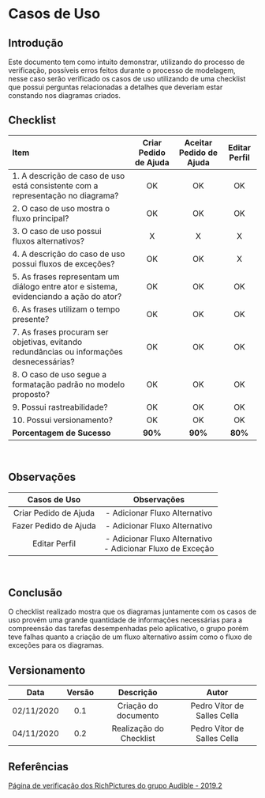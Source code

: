# Casos de Uso

## Introdução
Este documento tem como intuito demonstrar, utilizando do processo de verificação, possíveis erros feitos durante o processo de modelagem, nesse caso serão verificado os casos de uso utilizando de uma checklist que possui perguntas relacionadas a detalhes que deveriam estar constando nos diagramas criados.

## Checklist

|Item|Criar Pedido de Ajuda|Aceitar Pedido de Ajuda|Editar Perfil|
|:-|:-:|:-:|:-:|
|1. A descrição de caso de uso está consistente com a representação no diagrama?|OK|OK|OK|
|2. O caso de uso mostra o fluxo principal?|OK|OK|OK|
|3. O caso de uso possui fluxos alternativos?|X|X|X|
|4. A descrição do caso de uso possui fluxos de exceções?|OK|OK|X|
|5. As frases representam um diálogo entre ator e sistema, evidenciando a ação do ator?|OK|OK|OK|
|6. As frases utilizam o tempo presente?|OK|OK|OK|
|7. As frases procuram ser objetivas, evitando redundâncias ou informações desnecessárias?|OK|OK|OK|
|8. O caso de uso segue a formatação padrão no modelo proposto?|OK|OK|OK|
|9. Possui rastreabilidade?|OK|OK|OK|
|10. Possui versionamento?|OK|OK|OK|
|**Porcentagem de Sucesso**|**90%**|**90%**|**80%**|

<br>

## Observações

|Casos de Uso|Observações|
|:-:|:-:|
|Criar Pedido de Ajuda|- Adicionar Fluxo Alternativo|
|Fazer Pedido de Ajuda|- Adicionar Fluxo Alternativo|
|Editar Perfil|- Adicionar Fluxo Alternativo<br>- Adicionar Fluxo de Exceção|

<br>

## Conclusão
O checklist realizado mostra que os diagramas juntamente com os casos de uso provém uma grande quantidade de informações necessárias para a compreensão das tarefas desempenhadas pelo aplicativo, o grupo porém teve falhas quanto a criação de um fluxo alternativo assim como o fluxo de exceções para os diagramas. 

## Versionamento

|Data|Versão|Descrição|Autor|
|:-:|:-:|:-:|:-:|
|02/11/2020|0.1|Criação do documento|Pedro Vítor de Salles Cella|
|04/11/2020|0.2|Realização do Checklist|Pedro Vítor de Salles Cella|

## Referências

[Página de verificação dos RichPictures do grupo Audible - 2019.2](https://requisitos-de-software.github.io/2019.2-Audible/verificacao_richpicture/)